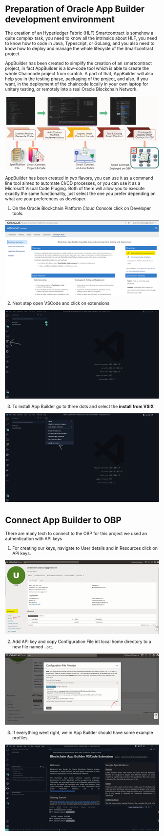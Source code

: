 # Preparation of Oracle App Builder development environment

The creation of an Hyperledger Fabric (HLF) Smartcontract is somehow a quite complex task, you need to know all the intrinsics about HLF, you need to know how to code in Java, Typescript, or GoLang, and you also need to know how to deploy and manage the whole lifecycle of the Smartcontract project.

AppBuilder has been created to simplify the creation of an smartcontract project, in fact AppBuilder is a low-code tool which is able to create the whole Chaincode project from scratch. A part of that, AppBuilder will also help you in the testing phase, packaging of the project, and also, if you want, in the deployment of the chaincode locally in your own laptop for unitary testing, or remotely into a real Oracle Blockchain Network.

<p align="center"  alt="App Builder in VSCode">
<img  src="https://github.com/abderrahimJK/NFT_hyperledger-development-with-oracle-blockchain-app-builder/blob/main/assets/p7.png"/>
</p>

AppBuilder has been created in two flavors, you can use it as a command line tool aimed to automate CI/CD processes, or you can use it as a Microsoft Visual Code Pluging. Both of them will allow you to execute exactly the same functionality, just select the one you prefer depending on what are your preferences as developer.
1. On the Oracle Blockchain Platform Cloud Console click on Developer tools.

<p align="center"  alt="Click on Visual Studio Code Extension">
<img  src="https://github.com/abderrahimJK/NFT_hyperledger-development-with-oracle-blockchain-app-builder/blob/main/assets/p8.png"/>
</p>

2. Next step open VSCode and click on extensions

<p align="center"  alt="Select The compartment where the instance of the founder organization will be created">
<img  src="https://github.com/abderrahimJK/NFT_hyperledger-development-with-oracle-blockchain-app-builder/blob/main/assets/p9.png"/>
</p>

3. To install App Builder go to three dots and select the **install from VSIX**

<p align="center"  alt="Select The extension file that were downloaded previously">
<img  src="https://github.com/abderrahimJK/NFT_hyperledger-development-with-oracle-blockchain-app-builder/blob/main/assets/p10.png"/>
</p>

# Connect App Builder to OBP

There are many tech to connect to the OBP for this project we used an authentication with API keys

1. For creating our keys, navigate to User details and in Resources click on API keys.

<p align="center"  alt="Select The extension file that were downloaded previously">
<img  src="https://github.com/abderrahimJK/NFT_hyperledger-development-with-oracle-blockchain-app-builder/blob/main/assets/p11.png"/>
</p>

2. Add API key and copy Configuration File int local home directory to a new file named `.oci`

<p align="center"  alt="Select The extension file that were downloaded previously">
<img  src="https://github.com/abderrahimJK/NFT_hyperledger-development-with-oracle-blockchain-app-builder/blob/main/assets/p12.png"/>
</p>

3. If everything went right, we in App Builder should have some example profiles.

<p align="center"  alt="Select The extension file that were downloaded previously">
<img  src="https://github.com/abderrahimJK/NFT_hyperledger-development-with-oracle-blockchain-app-builder/blob/main/assets/p13.png"/>
</p>


